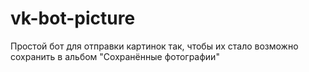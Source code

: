 # vk-bot-picture

Простой бот для отправки картинок так, чтобы их стало возможно сохранить в альбом "Сохранённые фотографии"